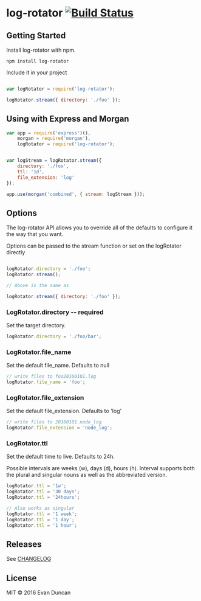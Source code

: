 # log-rotator [![Build Status](https://travis-ci.org/evan-duncan/log-rotator.svg?branch=master)](https://travis-ci.org/evan-duncan/log-rotator)


## Getting Started

Install log-rotator with npm.

```
npm install log-rotator
```

Include it in your project

```javascript

var logRotator = require('log-rotator');

logRotator.stream({ directory: './foo' });

``` 

## Using with Express and Morgan
```javascript
var app = require('express')(),
    morgan = require('morgan'),
    logRotator = require('log-rotator');


var logStream = logRotator.stream({
	directory: './foo',
	ttl: '1d',
	file_extension: 'log'
});

app.use(morgan('combined', { stream: logStream }));
```

## Options

The log-rotator API allows you to override all of the defaults to configure it the way that you want.

Options can be passed to the stream function or set on the logRotator directly

```javascript

logRotator.directory = './foo';
logRotator.stream();

// Above is the same as

logRotator.stream({ directory: './foo' });
```

### LogRotator.directory -- required
Set the target directory.

```javascript
logRotator.directory = './foo/bar';
```

### LogRotator.file_name
Set the default file_name. Defaults to null

```javascript
// write files to foo20160101.log
logRotator.file_name = 'foo';
``` 

### LogRotator.file_extension
Set the default file_extension. Defaults to 'log'

```javascript
// write files to 20160101.node_log
logRotator.file_extension = 'node_log';
```

### LogRotator.ttl
Set the default time to live. Defaults to 24h.

Possible intervals are weeks (w), days (d), hours (h). Interval supports both the plural and singular nouns as well as the abbreviated version.

```javascript
logRotator.ttl = '1w';
logRotator.ttl = '30 days';
logRotator.ttl = '24hours';

// Also works as singular
logRotator.ttl = '1 week';
logRotator.ttl = '1 day';
logRotator.ttl = '1 hour';
```

## Releases

See [CHANGELOG](https://github.com/eduncan26/log-rotator/blob/master/CHANGELOG)

## License

MIT &copy; 2016 Evan Duncan
